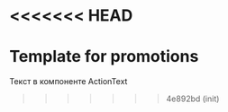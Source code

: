<<<<<<< HEAD
=======
# Template for promotions

Текст в компоненте ActionText
>>>>>>> 4e892bd (init)
